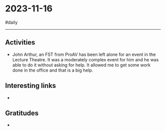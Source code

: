 # 2023-11-16

#daily

---

## Activities

- John Arthur, an FST from ProAV has been left alone for an event in the Lecture Theatre. It was a moderately complex event for him and he was able to do it without asking for help. It allowed me to get some work done in the office and that is a big help. 

## Interesting links

- 

## Gratitudes

- 